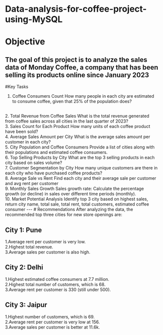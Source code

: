 # Data-analysis-for-coffee-project-using-MySQL

# Objective
The goal of this project is to analyze the sales data of Monday Coffee, a company that has been selling its products online since January 2023
--
#Key Tasks

1. Coffee Consumers Count
How many people in each city are estimated to consume coffee, given that 25% of the population does?
<br />
2. Total Revenue from Coffee Sales
What is the total revenue generated from coffee sales across all cities in the last quarter of 2023?
<br />
3. Sales Count for Each Product
How many units of each coffee product have been sold?
<br />
4. Average Sales Amount per City
What is the average sales amount per customer in each city?
<br />
5. City Population and Coffee Consumers
Provide a list of cities along with their populations and estimated coffee consumers.
<br />
6. Top Selling Products by City
What are the top 3 selling products in each city based on sales volume?
<br />
7. Customer Segmentation by City
How many unique customers are there in each city who have purchased coffee products?
<br />
8. Average Sale vs Rent
Find each city and their average sale per customer and avg rent per customer
<br />
9. Monthly Sales Growth
Sales growth rate: Calculate the percentage growth (or decline) in sales over different time periods (monthly).
<br />
10. Market Potential Analysis
Identify top 3 city based on highest sales, return city name, total sale, total rent, total customers, estimated coffee consumer
---
# Recommendations
After analyzing the data, the recommended top three cities for new store openings are:

City 1: Pune
--
1.Average rent per customer is very low.<br />
2.Highest total revenue.<br />
3.Average sales per customer is also high.<br />

City 2: Delhi
--
1.Highest estimated coffee consumers at 7.7 million.<br />
2.Highest total number of customers, which is 68.<br />
3.Average rent per customer is 330 (still under 500).<br />

City 3: Jaipur
--
1.Highest number of customers, which is 69.<br />
2.Average rent per customer is very low at 156.<br />
3.Average sales per customer is better at 11.6k.<br />
